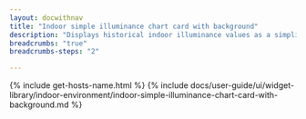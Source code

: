 ```yaml
---
layout: docwithnav
title: "Indoor simple illuminance chart card with background"
description: "Displays historical indoor illuminance values as a simplified chart with background. Optionally may display the corresponding latest indoor illuminance value."
breadcrumbs: "true"
breadcrumbs-steps: "2"

---
```

{% include get-hosts-name.html %}
{% include docs/user-guide/ui/widget-library/indoor-environment/indoor-simple-illuminance-chart-card-with-background.md %}
